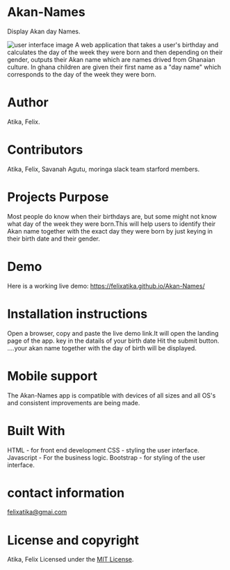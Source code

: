 # Akan-Names
Display Akan day Names.

![user interface image](https://home/felix/Documents/moringa-school-projects/Akan-names/images/landing.png)
A web application that takes a user's birthday and calculates the day of the week they
were born and then depending on their gender, outputs their Akan name which are names drived from Ghanaian culture.
In ghana children are given their first name as a "day name" which corresponds to the day of the week 
they were born.

# Author
Atika, Felix.

# Contributors
Atika, Felix, Savanah Agutu,
moringa slack team starford members.

# Projects Purpose
Most people do know when their birthdays are, but some might not know what day of the week they were born.This will
help users to identify their Akan name together with the exact day they were born by just keying in their birth date and their gender.

# Demo
Here is a working live demo: https://felixatika.github.io/Akan-Names/

# Installation instructions
Open a browser, copy and paste the live demo link.It will open the landing page of the app.
key in the datails of your birth date
Hit the submit button.
....your akan name together with the day of birth will be displayed.

# Mobile support
The Akan-Names app is compatible with devices of all sizes and all OS's and consistent improvements are being made.

# Built With
HTML - for front end development
CSS - styling the user interface.
Javascript - For the business logic.
Bootstrap - for styling of the user interface.

# contact information
felixatika@gmai.com

# License and copyright
Atika, Felix
Licensed under the [MIT License](LICENSE).
